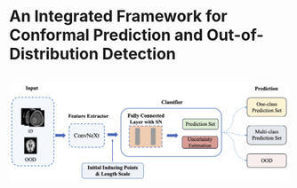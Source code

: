 # An Integrated Framework for Conformal Prediction and Out-of-Distribution Detection


&nbsp;
![The RFF-networks](FL.png)
